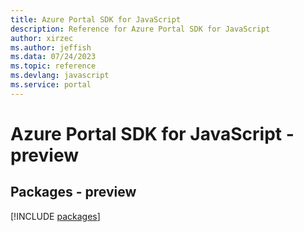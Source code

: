 ```yaml
---
title: Azure Portal SDK for JavaScript
description: Reference for Azure Portal SDK for JavaScript
author: xirzec
ms.author: jeffish
ms.data: 07/24/2023
ms.topic: reference
ms.devlang: javascript
ms.service: portal
---
```

# Azure Portal SDK for JavaScript - preview
## Packages - preview
[!INCLUDE [packages](portal-index.md)]